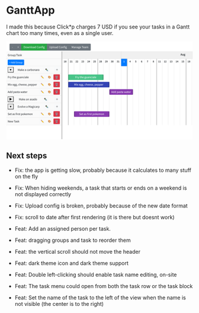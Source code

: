 # GanttApp

I made this because Click*p charges 7 USD if you see your tasks in a Gantt chart too many times, even as a single user.

![GanttApp Preview](assets/overview.png)


## Next steps
- Fix: the app is getting slow, probably because it calculates to many stuff on the fly
- Fix: When hiding weekends, a task that starts or ends on a weekend is not displayed correctly
- Fix: Upload config is broken, probably because of the new date format
- Fix: scroll to date after first rendering (it is there but doesnt work)

- Feat: Add an assigned person per task.
- Feat: dragging groups and task to reorder them 
- Feat: the vertical scroll should not move the header
- Feat: dark theme icon and dark theme support
- Feat: Double left-clicking should enable task name editing, on-site
- Feat: The task menu could open from both the task row or the task block
- Feat: Set the name of the task to the left of the view when the name is not visible (the center is to the right)
